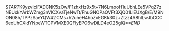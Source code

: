 $START$K9yzvIcIFADCNK5zOw/F1zhxHz9x5t+7N6LmooH1uUbhLEe5VPqZ7zNEUxkYArbWZmg3nVlCXvaTjeNwTt/FhuGNOPaQVFt3XjQ01LlEUXgB/E/M9NON08h/TPPzSaeYQW42CMs+h2uheH4hoZxEGKk30z+Ztzz4A8hlLwJbCCC6eoUhCXldYNpeWTCPVMXE0QFlyEPO6wDiLD4eO25glQ==$END$